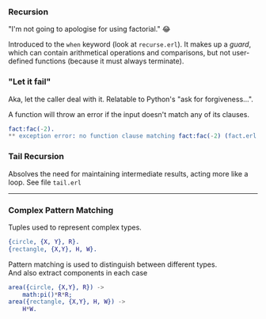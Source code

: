 ### Recursion

"I'm not going to apologise for using factorial." 😂

Introduced to the `when` keyword (look at `recurse.erl`). It makes up a _guard_, which can contain arithmetical operations and comparisons, but not user-defined functions (because it must always terminate).

### "Let it fail"

Aka, let the caller deal with it. Relatable to Python's "ask for forgiveness...".

A function will throw an error if the input doesn't match any of its clauses.

```erlang
fact:fac(-2).
** exception error: no function clause matching fact:fac(-2) (fact.erl, line 4)
```

### Tail Recursion

Absolves the need for maintaining intermediate results, acting more like a loop. See file `tail.erl`


---

### Complex Pattern Matching

Tuples used to represent complex types.

```erlang
{circle, {X, Y}, R}.
{rectangle, {X,Y}, H, W}.
```


Pattern matching is used to distinguish between different types. <br>
And also extract components in each case


```erlang
area({circle, {X,Y}, R}) ->
	math:pi()*R*R;
area({rectangle, {X,Y}, H, W}) ->
	H*W.
```
